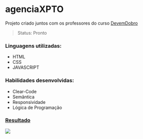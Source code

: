 # agenciaXPTO
Projeto criado juntos com os professores do curso <a href="https://www.youtube.com/c/DevemDobro">DevemDobro</a>
>Status: Pronto
### Linguagens utilizadas:
* HTML
* CSS
* JAVASCRIPT
### Habilidades desenvolvidas:
* Clear-Code
* Semântica
* Responsividade
* Lógica de Programação
### <a href= "https://tiagosscarneiro.github.io/pagina-web-agenciaXPTO/">Resultado</a>
<img src="src/imagens/animacao-pagina.gif">
